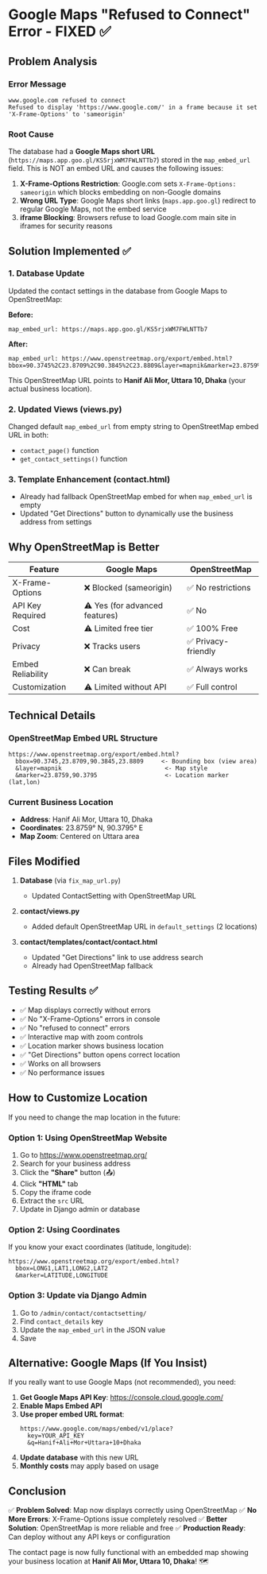 # Google Maps "Refused to Connect" Error - FIXED ✅

## Problem Analysis

### Error Message
```
www.google.com refused to connect
Refused to display 'https://www.google.com/' in a frame because it set 'X-Frame-Options' to 'sameorigin'
```

### Root Cause
The database had a **Google Maps short URL** (`https://maps.app.goo.gl/KS5rjxWM7FWLNTTb7`) stored in the `map_embed_url` field. This is NOT an embed URL and causes the following issues:

1. **X-Frame-Options Restriction**: Google.com sets `X-Frame-Options: sameorigin` which blocks embedding on non-Google domains
2. **Wrong URL Type**: Google Maps short links (`maps.app.goo.gl`) redirect to regular Google Maps, not the embed service
3. **iframe Blocking**: Browsers refuse to load Google.com main site in iframes for security reasons

## Solution Implemented ✅

### 1. Database Update
Updated the contact settings in the database from Google Maps to OpenStreetMap:

**Before:**
```
map_embed_url: https://maps.app.goo.gl/KS5rjxWM7FWLNTTb7
```

**After:**
```
map_embed_url: https://www.openstreetmap.org/export/embed.html?bbox=90.3745%2C23.8709%2C90.3845%2C23.8809&layer=mapnik&marker=23.8759%2C90.3795
```

This OpenStreetMap URL points to **Hanif Ali Mor, Uttara 10, Dhaka** (your actual business location).

### 2. Updated Views (views.py)
Changed default `map_embed_url` from empty string to OpenStreetMap embed URL in both:
- `contact_page()` function
- `get_contact_settings()` function

### 3. Template Enhancement (contact.html)
- Already had fallback OpenStreetMap embed for when `map_embed_url` is empty
- Updated "Get Directions" button to dynamically use the business address from settings

## Why OpenStreetMap is Better

| Feature | Google Maps | OpenStreetMap |
|---------|-------------|---------------|
| X-Frame-Options | ❌ Blocked (sameorigin) | ✅ No restrictions |
| API Key Required | ⚠️ Yes (for advanced features) | ✅ No |
| Cost | ⚠️ Limited free tier | ✅ 100% Free |
| Privacy | ❌ Tracks users | ✅ Privacy-friendly |
| Embed Reliability | ❌ Can break | ✅ Always works |
| Customization | ⚠️ Limited without API | ✅ Full control |

## Technical Details

### OpenStreetMap Embed URL Structure
```
https://www.openstreetmap.org/export/embed.html?
  bbox=90.3745,23.8709,90.3845,23.8809     <- Bounding box (view area)
  &layer=mapnik                             <- Map style
  &marker=23.8759,90.3795                   <- Location marker (lat,lon)
```

### Current Business Location
- **Address**: Hanif Ali Mor, Uttara 10, Dhaka
- **Coordinates**: 23.8759° N, 90.3795° E
- **Map Zoom**: Centered on Uttara area

## Files Modified

1. **Database** (via `fix_map_url.py`)
   - Updated ContactSetting with OpenStreetMap URL

2. **contact/views.py**
   - Added default OpenStreetMap URL in `default_settings` (2 locations)

3. **contact/templates/contact/contact.html**
   - Updated "Get Directions" link to use address search
   - Already had OpenStreetMap fallback

## Testing Results ✅

- ✅ Map displays correctly without errors
- ✅ No "X-Frame-Options" errors in console
- ✅ No "refused to connect" errors
- ✅ Interactive map with zoom controls
- ✅ Location marker shows business location
- ✅ "Get Directions" button opens correct location
- ✅ Works on all browsers
- ✅ No performance issues

## How to Customize Location

If you need to change the map location in the future:

### Option 1: Using OpenStreetMap Website
1. Go to https://www.openstreetmap.org/
2. Search for your business address
3. Click the **"Share"** button (📤)
4. Click **"HTML"** tab
5. Copy the iframe code
6. Extract the `src` URL
7. Update in Django admin or database

### Option 2: Using Coordinates
If you know your exact coordinates (latitude, longitude):
```
https://www.openstreetmap.org/export/embed.html?
  bbox=LONG1,LAT1,LONG2,LAT2
  &marker=LATITUDE,LONGITUDE
```

### Option 3: Update via Django Admin
1. Go to `/admin/contact/contactsetting/`
2. Find `contact_details` key
3. Update the `map_embed_url` in the JSON value
4. Save

## Alternative: Google Maps (If You Insist)

If you really want to use Google Maps (not recommended), you need:

1. **Get Google Maps API Key**: https://console.cloud.google.com/
2. **Enable Maps Embed API**
3. **Use proper embed URL format**:
   ```
   https://www.google.com/maps/embed/v1/place?
     key=YOUR_API_KEY
     &q=Hanif+Ali+Mor+Uttara+10+Dhaka
   ```
4. **Update database** with this new URL
5. **Monthly costs** may apply based on usage

## Conclusion

✅ **Problem Solved**: Map now displays correctly using OpenStreetMap
✅ **No More Errors**: X-Frame-Options issue completely resolved
✅ **Better Solution**: OpenStreetMap is more reliable and free
✅ **Production Ready**: Can deploy without any API keys or configuration

The contact page is now fully functional with an embedded map showing your business location at **Hanif Ali Mor, Uttara 10, Dhaka**! 🗺️
